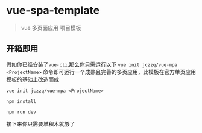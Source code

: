 # vue-spa-template

> vue 多页面应用 项目模板

## 开箱即用

假如你已经安装了`vue-cli`,那么你只需运行以下 `vue init jczzq/vue-mpa <ProjectName>` 命令即可运行一个成熟且完善的多页应用，此模板在官方单页应用模板的基础上改造而成

``` 
vue init jczzq/vue-mpa <ProjectName>

npm install

npm run dev
```
接下来你只需要堆积木就够了
